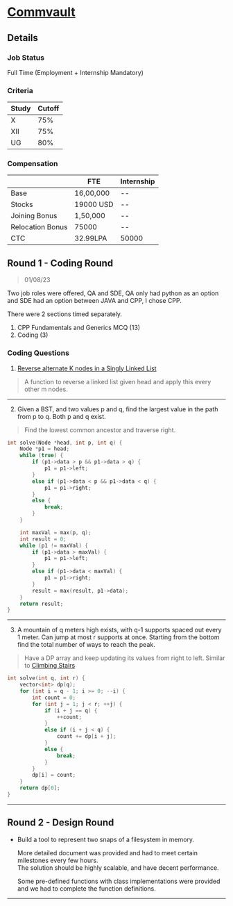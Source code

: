 # [Commvault](https://www.commvault.com/)

## Details

### Job Status

Full Time (Employment + Internship Mandatory)

### Criteria

| Study | Cutoff |
|-------|--------|
| X     | 75%    |
| XII   | 75%    |
| UG    | 80%    |

### Compensation

|                  | FTE       | Internship |
|------------------|-----------|------------|
| Base             | 16,00,000 | --         |
| Stocks           | 19000 USD | --         |
| Joining Bonus    | 1,50,000  | --         |
| Relocation Bonus | 75000     | --         |
| CTC              | 32.99LPA  | 50000      |

## Round 1 - Coding Round

> 01/08/23

Two job roles were offered, QA and SDE, QA only had python as an option and SDE had an option between JAVA and CPP, I chose CPP.

There were 2 sections timed separately.
1. CPP Fundamentals and Generics MCQ (13)
2. Coding (3)

### Coding Questions

1. [Reverse alternate K nodes in a Singly Linked List](https://www.geeksforgeeks.org/reverse-alternate-k-nodes-in-a-singly-linked-list/)

> A function to reverse a linked list given head and apply this every other m nodes.

---

2. Given a BST, and two values p and q, find the largest value in the path from p to q. Both p and q exist.

> Find the lowest common ancestor and traverse right.

```cpp
int solve(Node *head, int p, int q) {
    Node *p1 = head;
    while (true) {
        if (p1->data > p && p1->data > q) {
            p1 = p1->left;
        }
        else if (p1->data < p && p1->data < q) {
            p1 = p1->right;
        }
        else {
            break;
        }
    }

    int maxVal = max(p, q);
    int result = 0;
    while (p1 != maxVal) {
        if (p1->data > maxVal) {
            p1 = p1->left;
        }
        else if (p1->data < maxVal) {
            p1 = p1->right;
        }
        result = max(result, p1->data);
    }
    return result;
}
```

---

3. A mountain of q meters high exists, with q-1 supports spaced out every 1 meter. Can jump at most r supports at once. Starting from the bottom find the total number of ways to reach the peak.

> Have a DP array and keep updating its values from right to left. Similar to [Climbing Stairs](https://leetcode.com/problems/climbing-stairs/)

```cpp
int solve(int q, int r) {
    vector<int> dp(q);
    for (int i = q - 1; i >= 0; --i) {
        int count = 0;
        for (int j = 1; j < r; ++j) {
            if (i + j == q) {
                ++count;
            }
            else if (i + j < q) {
                count += dp[i + j];
            }
            else {
                break;
            }
        }
        dp[i] = count;
    }
    return dp[0];
}
```
---

## Round 2 - Design Round

- Build a tool to represent two snaps of a filesystem in memory.

    More detailed document was provided and had to meet certain milestones every few hours.\
    The solution should be highly scalable, and have decent performance.

    Some pre-defined functions with class implementations were provided and we had to complete the function definitions.

---
